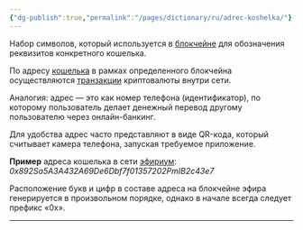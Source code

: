 ```yaml
---
{"dg-publish":true,"permalink":"/pages/dictionary/ru/adrec-koshelka/"}
---
```



Набор символов, который используется в [блокчейне](https://hackmd.io/IzACXndyQ2mXFL98xANIZQ) для обозначения реквизитов конкретного кошелька.

По адресу [кошелька](https://hackmd.io/JeJeh2O2QBqY86XgyvIMLw) в рамках определенного блокчейна осуществляются [транзакции](https://hackmd.io/vUoz3rZyQn2h1HEGNsGm_Q) криптовалюты внутри сети.

Аналогия: адрес — это как номер телефона (идентификатор), по которому пользователь делает денежный перевод другому пользователю через онлайн-банкинг.

Для удобства адрес часто представляют в виде QR-кода, который считывает камера телефона, запуская требуемое приложение.

**Пример** адреса кошелька в сети [эфириум](https://hackmd.io/YNn7WT6zRy6Uxarx3CW-wQ): _0x892Sa5A3A432A69De6Dbf7f01357202PmIB2c43e7_

Расположение букв и цифр в составе адреса на блокчейне эфира генерируется в произвольном порядке, однако в начале всегда следует префикс «0x».

---
